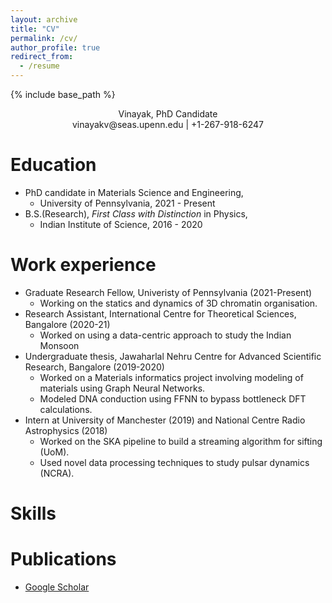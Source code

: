 ```yaml
---
layout: archive
title: "CV"
permalink: /cv/
author_profile: true
redirect_from:
  - /resume
---
```


{% include base_path %}

<div align="center"> Vinayak, PhD Candidate </div>
<div align="center"> vinayakv@seas.upenn.edu | +1-267-918-6247 </div>

Education
=========
* PhD candidate in Materials Science and Engineering, 
  * University of Pennsylvania, 2021 - Present
* B.S.(Research), *First Class with Distinction* in Physics, 
  * Indian Institute of Science, 2016 - 2020 

Work experience
===============
* Graduate Research Fellow, Univeristy of Pennsylvania (2021-Present)
  * Working on the statics and dynamics of 3D chromatin organisation. 
* Research Assistant, International Centre for Theoretical Sciences, Bangalore (2020-21)  
  * Worked on using a data-centric approach to study the Indian Monsoon
* Undergraduate thesis, Jawaharlal Nehru Centre for Advanced Scientific Research, Bangalore (2019-2020)
  * Worked on a Materials informatics project involving modeling of materials using Graph Neural Networks.
  * Modeled DNA conduction using FFNN to bypass bottleneck DFT calculations.
* Intern at University of Manchester (2019) and National Centre Radio Astrophysics (2018)
  * Worked on the SKA pipeline to build a streaming algorithm for sifting (UoM).
  * Used novel data processing techniques to study pulsar dynamics (NCRA). 
  
  
Skills
======


Publications
======
* [Google Scholar](https://scholar.google.com/citations?hl=en&user=RuEjeXkAAAAJ&view_op=list_works&sortby=pubdate)

